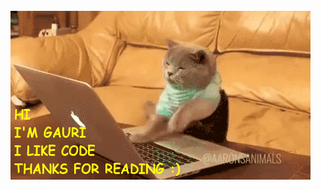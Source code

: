 





<br/>
<img src="https://github.com/gauribhardwaj/gauribhardwaj/blob/main/coding_ninja_baby_gauri.gif" alt="every master was once a disaster">





